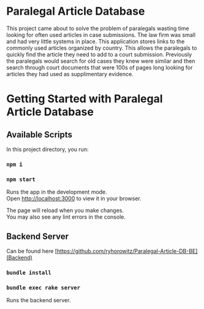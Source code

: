 # Paralegal Article Database
This project came about to solve the problem of paralegals wasting time looking for often used articles in case submissions. The law firm was small and had very little systems in place. 
This application stores links to the commonly used articles organized by country. This allows the paralegals to quickly find the article they need to add to a court submission. Previously the paralegals would search for old cases they knew were similar and then search through court documents that were 100s of pages long looking for articles they had used as supplimentary evidence. 

# Getting Started with Paralegal Article Database

## Available Scripts

In this project directory, you run:
### `npm i`
### `npm start`

Runs the app in the development mode.\
Open [http://localhost:3000](http://localhost:3000) to view it in your browser.

The page will reload when you make changes.\
You may also see any lint errors in the console.

## Backend Server

Can be found here [https://github.com/ryhorowitz/Paralegal-Article-DB-BE](Backend)

### `bundle install`
### `bundle exec rake server`

Runs the backend server.

